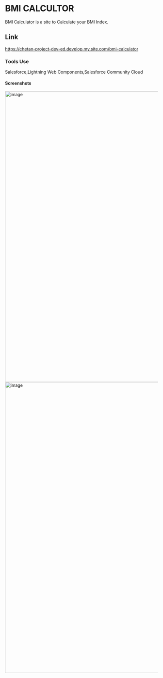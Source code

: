 # BMI CALCULTOR
BMI Calculator is a site to Calculate your BMI Index.

## Link
https://chetan-project-dev-ed.develop.my.site.com/bmi-calculator

### Tools Use
Salesforce,Lightning Web Components,Salesforce Community Cloud

#### Screenshots
<img width="959" alt="image" src="https://github.com/mali-chetan/BMICalculator/assets/88312679/e062a0e5-87c8-4969-8cfa-0af96a3d8380">
<img width="959" alt="image" src="https://github.com/mali-chetan/BMICalculator/assets/88312679/b29f6a38-5d65-4a2e-bfc5-e7773b88a974">


